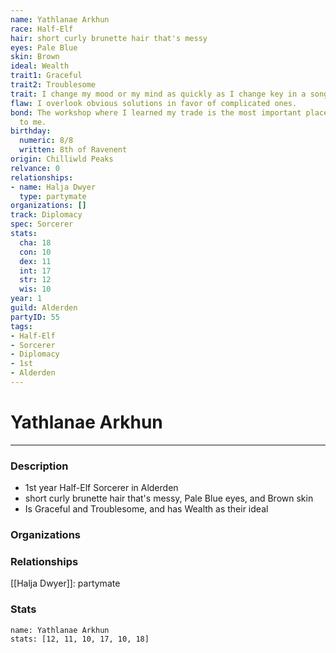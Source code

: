 ```yaml
---
name: Yathlanae Arkhun
race: Half-Elf
hair: short curly brunette hair that's messy
eyes: Pale Blue
skin: Brown
ideal: Wealth
trait1: Graceful
trait2: Troublesome
trait: I change my mood or my mind as quickly as I change key in a song.
flaw: I overlook obvious solutions in favor of complicated ones.
bond: The workshop where I learned my trade is the most important place in the world
  to me.
birthday:
  numeric: 8/8
  written: 8th of Ravenent
origin: Chilliwld Peaks
relvance: 0
relationships:
- name: Halja Dwyer
  type: partymate
organizations: []
track: Diplomacy
spec: Sorcerer
stats:
  cha: 18
  con: 10
  dex: 11
  int: 17
  str: 12
  wis: 10
year: 1
guild: Alderden
partyID: 55
tags:
- Half-Elf
- Sorcerer
- Diplomacy
- 1st
- Alderden
---
```

# Yathlanae Arkhun
---
### Description
- 1st year Half-Elf Sorcerer in Alderden
- short curly brunette hair that's messy, Pale Blue eyes, and Brown skin
- Is Graceful and Troublesome, and has Wealth as their ideal

### Organizations
### Relationships
[[Halja Dwyer]]: partymate
### Stats
```statblock
name: Yathlanae Arkhun
stats: [12, 11, 10, 17, 10, 18]
```